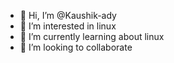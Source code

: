 - 👋 Hi, I’m @Kaushik-ady
- 👀 I’m interested in linux
- 🌱 I’m currently learning about linux
- 💞️ I’m looking to collaborate
